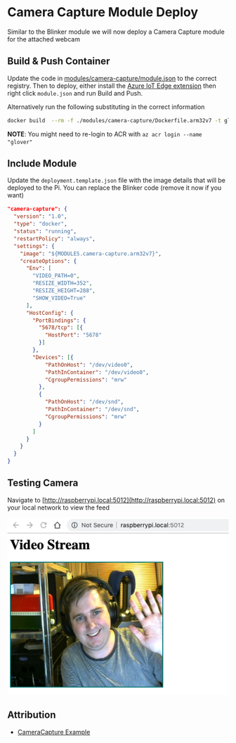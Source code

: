 # Camera Capture Module Deploy

Similar to the Blinker module we will now deploy a Camera Capture module for the attached webcam

## Build & Push Container

Update the code in [modules/camera-capture/module.json](../../modules/camera-capture/module.json) to the correct registry. Then to deploy, either install the [Azure IoT Edge extension](https://github.com/microsoft/vscode-azure-iot-edge) then right click `module.json` and run Build and Push.

Alternatively run the following substituting in the correct information

```bash
docker build  --rm -f ./modules/camera-capture/Dockerfile.arm32v7 -t glover.azurecr.io/camera-capture:0.0.1-arm32v7 ./modules/camera-capture && docker push glover.azurecr.io/camera-capture:0.0.1-arm32v7
```

**NOTE**: You might need to re-login to ACR with `az acr login --name "glover"`

## Include Module

Update the `deployment.template.json` file with the image details that will be deployed to the Pi. You can replace the Blinker code (remove it now if you want)

```json
"camera-capture": {
  "version": "1.0",
  "type": "docker",
  "status": "running",
  "restartPolicy": "always",
  "settings": {
    "image": "${MODULES.camera-capture.arm32v7}",
    "createOptions": {
      "Env": [
        "VIDEO_PATH=0",
        "RESIZE_WIDTH=352",
        "RESIZE_HEIGHT=288",
        "SHOW_VIDEO=True"
      ],
      "HostConfig": {
        "PortBindings": {
          "5678/tcp": [{
            "HostPort": "5678"
          }]
        },
        "Devices": [{
            "PathOnHost": "/dev/video0",
            "PathInContainer": "/dev/video0",
            "CgroupPermissions": "mrw"
          },
          {
            "PathOnHost": "/dev/snd",
            "PathInContainer": "/dev/snd",
            "CgroupPermissions": "mrw"
          }
        ]
      }
    }
  }
}
```

## Testing Camera

Navigate to [http://raspberrypi.local:5012](http://raspberrypi.local:5012) on your local network to view the feed

![Nathan Test Image 2](../01_custom_vision/img/nathan-test-image-02.png)

## Attribution

* [CameraCapture Example](https://github.com/Azure-Samples/Custom-vision-service-iot-edge-raspberry-pi/tree/master/modules/CameraCapture)
